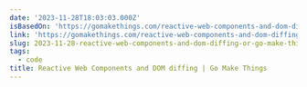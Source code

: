 ```yaml
---
date: '2023-11-28T18:03:03.000Z'
isBasedOn: 'https://gomakethings.com/reactive-web-components-and-dom-diffing/'
link: 'https://gomakethings.com/reactive-web-components-and-dom-diffing/'
slug: 2023-11-28-reactive-web-components-and-dom-diffing-or-go-make-things
tags:
  - code
title: Reactive Web Components and DOM diffing | Go Make Things
---
```


